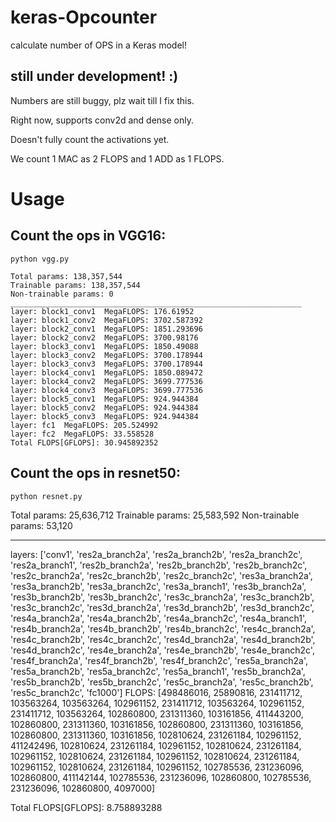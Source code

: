 # keras-Opcounter
calculate number of OPS in a Keras model!

## still under development! :)
Numbers are still buggy, plz wait till I fix this.

Right now, supports conv2d and dense only.

Doesn't fully count the activations yet.

We count 1 MAC as 2 FLOPS and 1 ADD as 1 FLOPS.
# Usage

## Count the ops in VGG16:

```
python vgg.py
```

```
Total params: 138,357,544
Trainable params: 138,357,544
Non-trainable params: 0
_________________________________________________________________
layer: block1_conv1  MegaFLOPS: 176.61952
layer: block1_conv2  MegaFLOPS: 3702.587392
layer: block2_conv1  MegaFLOPS: 1851.293696
layer: block2_conv2  MegaFLOPS: 3700.98176
layer: block3_conv1  MegaFLOPS: 1850.49088
layer: block3_conv2  MegaFLOPS: 3700.178944
layer: block3_conv3  MegaFLOPS: 3700.178944
layer: block4_conv1  MegaFLOPS: 1850.089472
layer: block4_conv2  MegaFLOPS: 3699.777536
layer: block4_conv3  MegaFLOPS: 3699.777536
layer: block5_conv1  MegaFLOPS: 924.944384
layer: block5_conv2  MegaFLOPS: 924.944384
layer: block5_conv3  MegaFLOPS: 924.944384
layer: fc1  MegaFLOPS: 205.524992
layer: fc2  MegaFLOPS: 33.558528
Total FLOPS[GFLOPS]: 30.945892352
```

## Count the ops in resnet50:

```
python resnet.py
```
Total params: 25,636,712
Trainable params: 25,583,592
Non-trainable params: 53,120
__________________________________________________________________________________________________
layers: ['conv1', 'res2a_branch2a', 'res2a_branch2b', 'res2a_branch2c', 'res2a_branch1', 'res2b_branch2a', 'res2b_branch2b', 'res2b_branch2c', 'res2c_branch2a', 'res2c_branch2b', 'res2c_branch2c', 'res3a_branch2a', 'res3a_branch2b', 'res3a_branch2c', 'res3a_branch1', 'res3b_branch2a', 'res3b_branch2b', 'res3b_branch2c', 'res3c_branch2a', 'res3c_branch2b', 'res3c_branch2c', 'res3d_branch2a', 'res3d_branch2b', 'res3d_branch2c', 'res4a_branch2a', 'res4a_branch2b', 'res4a_branch2c', 'res4a_branch1', 'res4b_branch2a', 'res4b_branch2b', 'res4b_branch2c', 'res4c_branch2a', 'res4c_branch2b', 'res4c_branch2c', 'res4d_branch2a', 'res4d_branch2b', 'res4d_branch2c', 'res4e_branch2a', 'res4e_branch2b', 'res4e_branch2c', 'res4f_branch2a', 'res4f_branch2b', 'res4f_branch2c', 'res5a_branch2a', 'res5a_branch2b', 'res5a_branch2c', 'res5a_branch1', 'res5b_branch2a', 'res5b_branch2b', 'res5b_branch2c', 'res5c_branch2a', 'res5c_branch2b', 'res5c_branch2c', 'fc1000']
FLOPS: [498486016, 25890816, 231411712, 103563264, 103563264, 102961152, 231411712, 103563264, 102961152, 231411712, 103563264, 102860800, 231311360, 103161856, 411443200, 102860800, 231311360, 103161856, 102860800, 231311360, 103161856, 102860800, 231311360, 103161856, 102810624, 231261184, 102961152, 411242496, 102810624, 231261184, 102961152, 102810624, 231261184, 102961152, 102810624, 231261184, 102961152, 102810624, 231261184, 102961152, 102810624, 231261184, 102961152, 102785536, 231236096, 102860800, 411142144, 102785536, 231236096, 102860800, 102785536, 231236096, 102860800, 4097000]

Total FLOPS[GFLOPS]: 8.758893288
